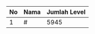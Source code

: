 | No | Nama            | Jumlah Level |
|----|-----------------|--------------|
| 1  | #    |    5945        |
